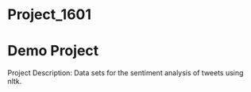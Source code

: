# Project_1601
# Demo Project
Project Description: Data sets for the sentiment analysis of tweets using nltk.
